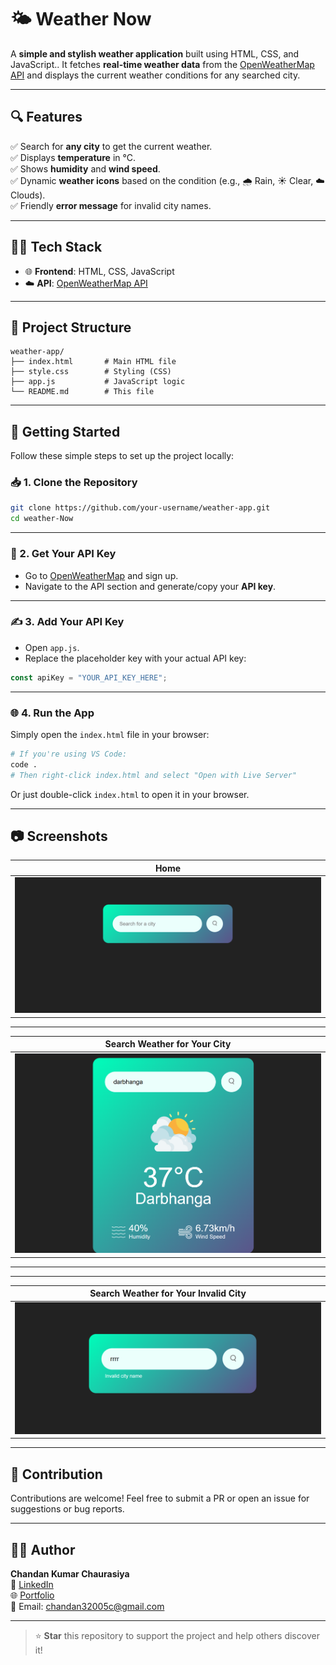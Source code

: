 
# 🌤️ Weather Now

A **simple and stylish weather application** built using HTML, CSS, and JavaScript..
It fetches **real-time weather data** from the [OpenWeatherMap API](https://openweathermap.org/api) and displays the current weather conditions for any searched city.

---

## 🔍 Features

✅ Search for **any city** to get the current weather.  
✅ Displays **temperature** in °C.  
✅ Shows **humidity** and **wind speed**.  
✅ Dynamic **weather icons** based on the condition (e.g., 🌧️ Rain, ☀️ Clear, ☁️ Clouds).  
✅ Friendly **error message** for invalid city names.  

---

## 🧑‍💻 Tech Stack

- 🌐 **Frontend**: HTML, CSS, JavaScript  
- ☁️ **API**: [OpenWeatherMap API](https://openweathermap.org/api)  

---

## 📁 Project Structure

```
weather-app/
├── index.html       # Main HTML file
├── style.css        # Styling (CSS)
├── app.js           # JavaScript logic
└── README.md        # This file
```

---

## 🚀 Getting Started

Follow these simple steps to set up the project locally:

### 📥 1. Clone the Repository

```bash
git clone https://github.com/your-username/weather-app.git
cd weather-Now
```

---

### 🔑 2. Get Your API Key

- Go to [OpenWeatherMap](https://openweathermap.org/api) and sign up.
- Navigate to the API section and generate/copy your **API key**.

---

### ✍️ 3. Add Your API Key

- Open `app.js`.
- Replace the placeholder key with your actual API key:

```js
const apiKey = "YOUR_API_KEY_HERE";
```

---

### 🌐 4. Run the App

Simply open the `index.html` file in your browser:

```bash
# If you're using VS Code:
code .
# Then right-click index.html and select "Open with Live Server"
```

Or just double-click `index.html` to open it in your browser.

---

## 📷 Screenshots

| Home |
|-------------------------------|
| ![Weather App Screenshot](https://github.com/Chandankumar2004/Weather_App/blob/6f77dbcd0f87d60d2359dd14a148cf2ee0074a0d/Screenshot%202025-06-25%20153034.png) |

---
| Search Weather for Your City |
|-------------------------------|
| ![Weather App Screenshot](https://github.com/Chandankumar2004/Weather_App/blob/6f77dbcd0f87d60d2359dd14a148cf2ee0074a0d/Screenshot%202025-06-25%20153054.png) |

---
---
| Search Weather for Your Invalid City |
|-------------------------------|
| ![Weather App Screenshot](https://github.com/Chandankumar2004/Weather_App/blob/6f77dbcd0f87d60d2359dd14a148cf2ee0074a0d/Screenshot%202025-06-25%20153132.png) |

---

## 🙌 Contribution

Contributions are welcome! Feel free to submit a PR or open an issue for suggestions or bug reports.

---
## 🙋‍♂️ Author

**Chandan Kumar Chaurasiya**  
🔗 [LinkedIn](https://www.linkedin.com/in/chandan2004)  
🌐 [Portfolio](https://chandan-portfolio-tau.vercel.app/)  
📧 Email: chandan32005c@gmail.com

---

> ⭐ **Star** this repository to support the project and help others discover it!

